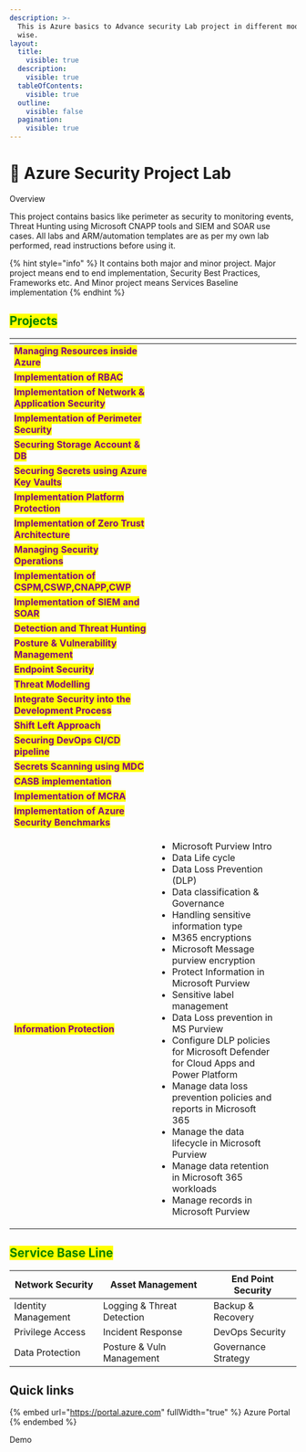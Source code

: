 ```yaml
---
description: >-
  This is Azure basics to Advance security Lab project in different modules
  wise.
layout:
  title:
    visible: true
  description:
    visible: true
  tableOfContents:
    visible: true
  outline:
    visible: false
  pagination:
    visible: true
---
```


# 👺 Azure Security Project Lab

Overview

This project contains basics like perimeter as security to monitoring events, Threat Hunting using Microsoft CNAPP tools and SIEM and SOAR use cases. All labs and ARM/automation templates are as per my own lab performed, read instructions before using it.

{% hint style="info" %}
It contains both major and minor project. Major project means end to end implementation, Security Best Practices, Frameworks etc. And Minor project means Services Baseline implementation&#x20;
{% endhint %}

## <mark style="color:green;">Projects</mark>

<table data-view="cards"><thead><tr><th></th><th></th><th></th><th data-hidden data-card-cover data-type="files"></th></tr></thead><tbody><tr><td><mark style="color:purple;"><strong>Managing Resources inside Azure</strong></mark></td><td></td><td></td><td></td></tr><tr><td><mark style="color:purple;"><strong>Implementation of RBAC</strong></mark></td><td></td><td></td><td></td></tr><tr><td><mark style="color:purple;"><strong>Implementation of Network &#x26; Application Security</strong></mark></td><td></td><td></td><td></td></tr><tr><td><mark style="color:purple;"><strong>Implementation of Perimeter Security</strong></mark></td><td></td><td></td><td></td></tr><tr><td><mark style="color:purple;"><strong>Securing Storage Account &#x26; DB</strong></mark></td><td></td><td></td><td></td></tr><tr><td><mark style="color:purple;"><strong>Securing Secrets using Azure Key Vaults</strong></mark></td><td></td><td></td><td></td></tr><tr><td><mark style="color:purple;"><strong>Implementation Platform Protection</strong></mark></td><td></td><td></td><td></td></tr><tr><td><mark style="color:purple;"><strong>Implementation of Zero Trust Architecture</strong></mark></td><td></td><td></td><td></td></tr><tr><td><mark style="color:purple;"><strong>Managing Security Operations</strong></mark></td><td></td><td></td><td></td></tr><tr><td><mark style="color:purple;"><strong>Implementation of CSPM,CSWP,CNAPP,CWP</strong></mark></td><td></td><td></td><td></td></tr><tr><td><mark style="color:purple;"><strong>Implementation of SIEM and SOAR</strong></mark> </td><td></td><td></td><td></td></tr><tr><td><mark style="color:purple;"><strong>Detection and Threat Hunting</strong></mark></td><td></td><td></td><td></td></tr><tr><td><mark style="color:purple;"><strong>Posture &#x26; Vulnerability Management</strong></mark></td><td></td><td></td><td></td></tr><tr><td><mark style="color:purple;"><strong>Endpoint Security</strong></mark> </td><td></td><td></td><td></td></tr><tr><td><mark style="color:purple;"><strong>Threat Modelling</strong></mark></td><td></td><td></td><td></td></tr><tr><td><mark style="color:purple;"><strong>Integrate Security into the Development Process</strong></mark></td><td></td><td></td><td></td></tr><tr><td><mark style="color:purple;"><strong>Shift Left Approach</strong></mark></td><td></td><td></td><td></td></tr><tr><td><mark style="color:purple;"><strong>Securing DevOps CI/CD pipeline</strong></mark></td><td></td><td></td><td></td></tr><tr><td><mark style="color:purple;"><strong>Secrets Scanning using MDC</strong></mark> </td><td></td><td></td><td></td></tr><tr><td><mark style="color:purple;"><strong>CASB implementation</strong></mark> </td><td></td><td></td><td></td></tr><tr><td><mark style="color:purple;"><strong>Implementation of MCRA</strong></mark></td><td></td><td></td><td></td></tr><tr><td><mark style="color:purple;"><strong>Implementation of Azure Security Benchmarks</strong></mark></td><td></td><td></td><td></td></tr><tr><td><mark style="color:purple;"><strong>Information Protection</strong></mark></td><td><ul><li>Microsoft Purview Intro</li><li>Data Life cycle </li><li>Data Loss Prevention (DLP)</li><li>Data classification &#x26; Governance </li><li>Handling sensitive information type </li><li>M365 encryptions </li><li>Microsoft Message purview encryption </li><li>Protect Information in Microsoft Purview </li><li>Sensitive label management</li><li>Data Loss prevention in MS Purview </li><li>Configure DLP policies for Microsoft Defender for Cloud Apps and Power Platform</li><li>Manage data loss prevention policies and reports in Microsoft 365</li><li>Manage the data lifecycle in Microsoft Purview</li><li>Manage data retention in Microsoft 365 workloads</li><li>Manage records in Microsoft Purview</li></ul></td><td></td><td></td></tr></tbody></table>

## <mark style="color:green;">Service Base Line</mark>

| Network Security    | Asset Management           | End Point Security  |
| ------------------- | -------------------------- | ------------------- |
| Identity Management | Logging & Threat Detection | Backup & Recovery   |
| Privilege Access    | Incident Response          | DevOps Security     |
| Data Protection     | Posture & Vuln Management  | Governance Strategy |

## Quick links

{% embed url="https://portal.azure.com" fullWidth="true" %}
Azure Portal
{% endembed %}

Demo

